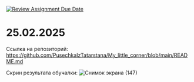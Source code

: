 [![Review Assignment Due Date](https://classroom.github.com/assets/deadline-readme-button-22041afd0340ce965d47ae6ef1cefeee28c7c493a6346c4f15d667ab976d596c.svg)](https://classroom.github.com/a/_xU4Djtu)
# 25.02.2025
Ссылка на репозиторий: https://github.com/PusechkaIzTatarstana/My_little_corner/blob/main/README.md

Скрин результата обучалки:
![Снимок экрана (147)](https://github.com/user-attachments/assets/67e18a76-748d-4de2-b31e-43ef4e3486f9)
